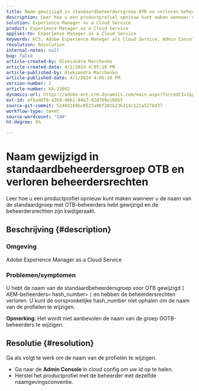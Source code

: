 ```yaml
---
title: Naam gewijzigd in standaardbeheerdersgroep OTB en verloren beheerdersrechten
description: Leer hoe u een productprofiel opnieuw kunt maken wanneer u de naam van de groep OOTB-beheerders hebt gewijzigd en de beheerdersrechten hebt verloren.
solution: Experience Manager as a Cloud Service
product: Experience Manager as a Cloud Service
applies-to: Experience Manager as a Cloud Service
keywords: KCS, Adobe Experience Manager als Cloud Service, Admin Console, productprofiel
resolution: Resolution
internal-notes: null
bug: false
article-created-by: Oleksandra Marchenko
article-created-date: 4/1/2024 4:05:10 PM
article-published-by: Oleksandra Marchenko
article-published-date: 4/1/2024 4:06:10 PM
version-number: 2
article-number: KA-23602
dynamics-url: https://adobe-ent.crm.dynamics.com/main.aspx?forceUCI=1&pagetype=entityrecord&etn=knowledgearticle&id=678b349c-41f0-ee11-904c-6045bd006149
exl-id: ef5addf6-a3b9-46b1-84e7-928709e166b5
source-git-commit: 5248d169bc0523a08f202b236314c121a5278d37
workflow-type: tm+mt
source-wordcount: '149'
ht-degree: 0%

---
```


# Naam gewijzigd in standaardbeheerdersgroep OTB en verloren beheerdersrechten


Leer hoe u een productprofiel opnieuw kunt maken wanneer u de naam van de standaardgroep met OTB-beheerders hebt gewijzigd en de beheerdersrechten zijn kwijtgeraakt.

## Beschrijving {#description}


### Omgeving

Adobe Experience Manager as a Cloud Service

### Problemen/symptomen

U hebt de naam van de standaardbeheerdersgroep voor OTB gewijzigd `[` AEM-beheerders`<` hash_number`>` `]`  en hebben de beheerdersrechten verloren. U kunt de oorspronkelijke hash_number niet ophalen om de naam van de profielen te wijzigen.



<b>Opmerking</b>: Het wordt niet aanbevolen de naam van de groep OOTB-beheerders te wijzigen.


## Resolutie {#resolution}


Ga als volgt te werk om de naam van de profielen te wijzigen.

- Ga naar de <b>Admin Console </b>in cloud config om uw id op te halen.
- Herstel het productprofiel met de beheerder met dezelfde naamgevingsconventie.
